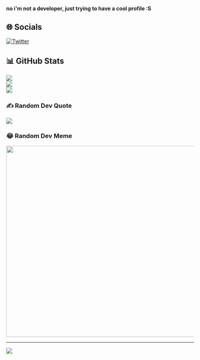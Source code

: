 #### no i'm not a developer, just trying to have a cool profile :S
## 🌐 Socials
[![Twitter](https://img.shields.io/badge/Twitter-%231DA1F2.svg?logo=Twitter&logoColor=white)](https://twitter.com/furkantsdd) 

## 📊 GitHub Stats
![](https://github-readme-stats.vercel.app/api?username=fvrkan&theme=dark&hide_border=false&include_all_commits=false&count_private=false)<br/>
![](https://github-readme-streak-stats.herokuapp.com/?user=fvrkan&theme=dark&hide_border=false)<br/>
![](https://github-readme-stats.vercel.app/api/top-langs/?username=fvrkan&theme=dark&hide_border=false&include_all_commits=false&count_private=false&layout=compact)

### ✍️ Random Dev Quote
![](https://quotes-github-readme.vercel.app/api?type=horizontal&theme=radical)

### 😂 Random Dev Meme
<img src="https://rm.up.railway.app/" width="512px"/>

---
[![](https://visitcount.itsvg.in/api?id=fvrkan&icon=0&color=0)](https://visitcount.itsvg.in)

<!-- Proudly created with GPRM ( https://gprm.itsvg.in ) -->

